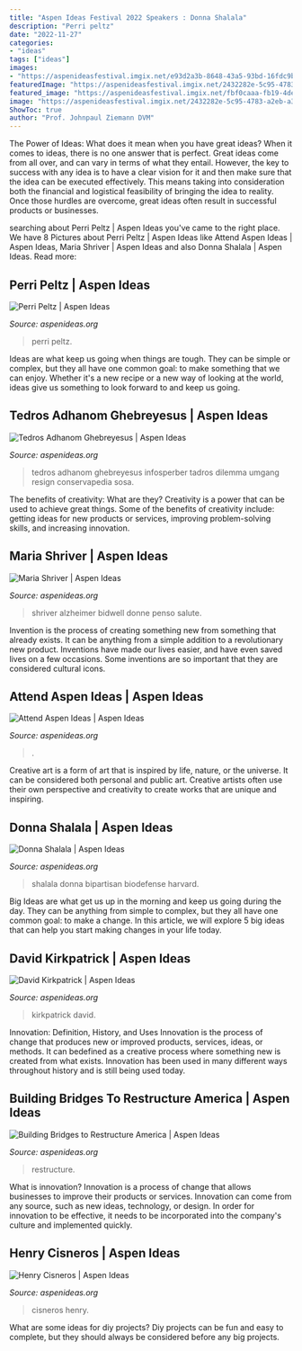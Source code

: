 ```yaml
---
title: "Aspen Ideas Festival 2022 Speakers : Donna Shalala"
description: "Perri peltz"
date: "2022-11-27"
categories:
- "ideas"
tags: ["ideas"]
images:
- "https://aspenideasfestival.imgix.net/e93d2a3b-8648-43a5-93bd-16fdc9bbcd84/Henry-Cisneros_1.jpg?auto=compress%2Cformat&amp;fit=min&amp;fm=jpg&amp;q=80&amp;rect=0%2C0%2C1000%2C1000"
featuredImage: "https://aspenideasfestival.imgix.net/2432282e-5c95-4783-a2eb-a352825ed2e7/Kirkpatrick_David_AIF2019.jpg?auto=compress%2Cformat&amp;fit=min&amp;fm=jpg&amp;q=80&amp;rect=0%2C0%2C800%2C800"
featured_image: "https://aspenideasfestival.imgix.net/fbf0caaa-fb19-4de1-8a01-f2a6eba065ee/Peltz_Perri_AIF2019.jpeg?auto=compress%2Cformat&amp;fit=min&amp;fm=jpg&amp;q=80&amp;rect=135%2C61%2C940%2C941"
image: "https://aspenideasfestival.imgix.net/2432282e-5c95-4783-a2eb-a352825ed2e7/Kirkpatrick_David_AIF2019.jpg?auto=compress%2Cformat&amp;fit=min&amp;fm=jpg&amp;q=80&amp;rect=0%2C0%2C800%2C800"
ShowToc: true
author: "Prof. Johnpaul Ziemann DVM"
---
```



The Power of Ideas: What does it mean when you have great ideas?
When it comes to ideas, there is no one answer that is perfect. Great ideas come from all over, and can vary in terms of what they entail. However, the key to success with any idea is to have a clear vision for it and then make sure that the idea can be executed effectively. This means taking into consideration both the financial and logistical feasibility of bringing the idea to reality. Once those hurdles are overcome, great ideas often result in successful products or businesses.

	

		
searching about Perri Peltz | Aspen Ideas you've came to the right place. We have 8 Pictures about Perri Peltz | Aspen Ideas like Attend Aspen Ideas | Aspen Ideas, Maria Shriver | Aspen Ideas and also Donna Shalala | Aspen Ideas. Read more:
		
    
## Perri Peltz | Aspen Ideas

<img loading=lazy src="https://aspenideasfestival.imgix.net/fbf0caaa-fb19-4de1-8a01-f2a6eba065ee/Peltz_Perri_AIF2019.jpeg?auto=compress%2Cformat&amp;fit=min&amp;fm=jpg&amp;q=80&amp;rect=135%2C61%2C940%2C941" onerror="this.onerror=null;this.src='https://tse1.mm.bing.net/th?id=OIP.Slxo3twdy14ay0SG5wr2GwHaHa&amp;pid=15.1';" alt="Perri Peltz | Aspen Ideas">

_Source: aspenideas.org_

>perri peltz. 

	

Ideas are what keep us going when things are tough. They can be simple or complex, but they all have one common goal: to make something that we can enjoy. Whether it's a new recipe or a new way of looking at the world, ideas give us something to look forward to and keep us going.

    
## Tedros Adhanom Ghebreyesus | Aspen Ideas

<img loading=lazy src="https://aspenideasfestival.imgix.net/cf582d71-b2ba-4376-a42a-857323a7d794/Ghebreyesus%2CTedros_AIH2021.jpeg?auto=compress%2Cformat&amp;fit=min&amp;fm=jpg&amp;q=80&amp;rect=171%2C4%2C1325%2C1325" onerror="this.onerror=null;this.src='https://tse2.mm.bing.net/th?id=OIP.6XR7JULEfmsuPts1l6pwmgHaHa&amp;pid=15.1';" alt="Tedros Adhanom Ghebreyesus | Aspen Ideas">

_Source: aspenideas.org_

>tedros adhanom ghebreyesus infosperber tadros dilemma umgang resign conservapedia sosa. 

	

The benefits of creativity: What are they?
Creativity is a power that can be used to achieve great things. Some of the benefits of creativity include: getting ideas for new products or services, improving problem-solving skills, and increasing innovation.

    
## Maria Shriver | Aspen Ideas

<img loading=lazy src="https://aspenideasfestival.imgix.net/887e25e6-ab3f-41a5-8e9b-e026ea4db943/Shriver%2CMaria_AIH2021.jpeg?auto=compress%2Cformat&amp;fit=min&amp;fm=jpg&amp;q=80&amp;rect=364%2C163%2C3123%2C3125" onerror="this.onerror=null;this.src='https://tse3.mm.bing.net/th?id=OIP.vfLLKMm9vVC56vR3ue0C2QHaHa&amp;pid=15.1';" alt="Maria Shriver | Aspen Ideas">

_Source: aspenideas.org_

>shriver alzheimer bidwell donne penso salute. 

	

Invention is the process of creating something new from something that already exists. It can be anything from a simple addition to a revolutionary new product. Inventions have made our lives easier, and have even saved lives on a few occasions. Some inventions are so important that they are considered cultural icons.

    
## Attend Aspen Ideas | Aspen Ideas

<img loading=lazy src="https://aspenideasfestival.imgix.net/28073829-ceea-413e-8216-d7f6e44017d9/Smith_Clint_AIF2021.jpeg?auto=compress%2Cformat&amp;fit=min&amp;fm=jpg&amp;h=400&amp;q=80&amp;rect=926%2C8%2C1830%2C1829&amp;w=400" onerror="this.onerror=null;this.src='https://tse1.mm.bing.net/th?id=OIP.p-v-iKfDeIVVyblxQs0sIwAAAA&amp;pid=15.1';" alt="Attend Aspen Ideas | Aspen Ideas">

_Source: aspenideas.org_

>. 

	

Creative art is a form of art that is inspired by life, nature, or the universe. It can be considered both personal and public art. Creative artists often use their own perspective and creativity to create works that are unique and inspiring.

    
## Donna Shalala | Aspen Ideas

<img loading=lazy src="https://aspenideasfestival.imgix.net/27444424-7e24-496a-949c-322e7d33c0b0/Donna-Shalala_0.jpg?auto=compress%2Cformat&amp;fit=min&amp;fm=jpg&amp;q=80&amp;rect=0%2C0%2C1000%2C1000" onerror="this.onerror=null;this.src='https://tse1.mm.bing.net/th?id=OIP.jHTTtIuqOH-EkGpcY0LESAHaHa&amp;pid=15.1';" alt="Donna Shalala | Aspen Ideas">

_Source: aspenideas.org_

>shalala donna bipartisan biodefense harvard. 

	

Big Ideas are what get us up in the morning and keep us going during the day. They can be anything from simple to complex, but they all have one common goal: to make a change. In this article, we will explore 5 big ideas that can help you start making changes in your life today.

    
## David Kirkpatrick | Aspen Ideas

<img loading=lazy src="https://aspenideasfestival.imgix.net/2432282e-5c95-4783-a2eb-a352825ed2e7/Kirkpatrick_David_AIF2019.jpg?auto=compress%2Cformat&amp;fit=min&amp;fm=jpg&amp;q=80&amp;rect=0%2C0%2C800%2C800" onerror="this.onerror=null;this.src='https://tse4.mm.bing.net/th?id=OIP.b_yaIVZcZBh1MZT15OJOeQHaHa&amp;pid=15.1';" alt="David Kirkpatrick | Aspen Ideas">

_Source: aspenideas.org_

>kirkpatrick david. 

	

Innovation: Definition, History, and Uses
Innovation is the process of change that produces new or improved products, services, ideas, or methods. It can bedefined as a creative process where something new is created from what exists. Innovation has been used in many different ways throughout history and is still being used today.

    
## Building Bridges To Restructure America | Aspen Ideas

<img loading=lazy src="https://aspenideasfestival.imgix.net/ae90ae45-afd1-443e-b87d-0d13f3c00d02/AdobeStock_295024430.jpeg?auto=compress%2Cformat&amp;fit=min&amp;fm=jpg&amp;q=80&amp;rect=0%2C0%2C7235%2C4070&amp;w=800" onerror="this.onerror=null;this.src='https://tse2.mm.bing.net/th?id=OIP.X97OJbuy1kV6_GOx1okZtwHaEK&amp;pid=15.1';" alt="Building Bridges to Restructure America | Aspen Ideas">

_Source: aspenideas.org_

>restructure. 

	

What is innovation?
Innovation is a process of change that allows businesses to improve their products or services. Innovation can come from any source, such as new ideas, technology, or design. In order for innovation to be effective, it needs to be incorporated into the company's culture and implemented quickly.

    
## Henry Cisneros | Aspen Ideas

<img loading=lazy src="https://aspenideasfestival.imgix.net/e93d2a3b-8648-43a5-93bd-16fdc9bbcd84/Henry-Cisneros_1.jpg?auto=compress%2Cformat&amp;fit=min&amp;fm=jpg&amp;q=80&amp;rect=0%2C0%2C1000%2C1000" onerror="this.onerror=null;this.src='https://tse4.mm.bing.net/th?id=OIP.BV9DWeDOXq1K1paJtEUtAQHaHa&amp;pid=15.1';" alt="Henry Cisneros | Aspen Ideas">

_Source: aspenideas.org_

>cisneros henry. 

	

What are some ideas for diy projects?
Diy projects can be fun and easy to complete, but they should always be considered before any big projects.

